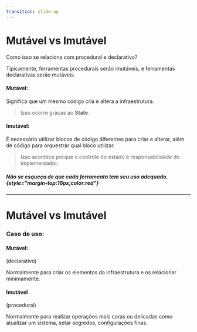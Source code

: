 ```yaml
---
transition: slide-up
---
```


# Mutável vs Imutável

Como isso se relaciona com procedural e declarativo?

<Logo />

Tipicamente, ferramentas procedurais serão imutáveis, e ferramentas declarativas serão mutáveis.

#### Mutável:

Significa que um mesmo código cria e altera a infraestrutura.

> Isso ocorre graças ao **State**.

#### Imutável:

É necessário utilizar blocos de código diferentes para criar e alterar, além de código para orquestrar qual bloco utilizar.

> Isso acontece porque o controle do estado é responsabilidade do implementador.

<v-click>

##### Não se esqueça de que cada ferramenta tem seu uso adequado. {style="margin-top:16px;color:red"}

</v-click>

---

# Mutável vs Imutável

<Logo />

### Caso de uso:

#### Mutável:

<p class="mini">(declarativo)</p>
<p class="closer">Normalmente para criar os elementos da infraestrutura e os relacionar minimamente.</p>

#### Imutável

<p class="mini">(procedural)</p>
<p class="closer">Normalmente para realizar operações mais caras ou delicadas como atualizar um sistema, setar segredos, configurações finas.</p>


